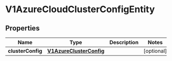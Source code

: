# V1AzureCloudClusterConfigEntity

## Properties
Name | Type | Description | Notes
------------ | ------------- | ------------- | -------------
**clusterConfig** | [**V1AzureClusterConfig**](V1AzureClusterConfig.md) |  |  [optional]
